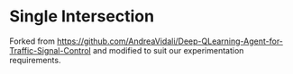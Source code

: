 # Single Intersection
Forked from https://github.com/AndreaVidali/Deep-QLearning-Agent-for-Traffic-Signal-Control and modified to suit our experimentation requirements.
